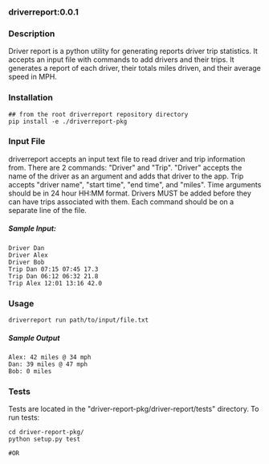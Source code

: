 ### driverreport:0.0.1

### Description
Driver report is a python utility for generating reports driver trip statistics.
It accepts an input file with commands to add drivers and their trips. It generates
a report of each driver, their totals miles driven, and their average speed in MPH.

### Installation
    ## from the root driverreport repository directory
    pip install -e ./driverreport-pkg

### Input File
driverreport accepts an input text file to read driver and trip information from.
There are 2 commands: "Driver" and "Trip". "Driver" accepts the name of the driver as an argument and adds that driver to the app. Trip
accepts "driver name", "start time", "end time", and "miles". Time arguments should be in 24 hour HH:MM format.
Drivers MUST be added before they can have trips associated with them. Each command should be on a separate line of the file.

##### Sample Input:
    Driver Dan
    Driver Alex
    Driver Bob
    Trip Dan 07:15 07:45 17.3
    Trip Dan 06:12 06:32 21.8
    Trip Alex 12:01 13:16 42.0

### Usage
    driverreport run path/to/input/file.txt

##### Sample Output
    Alex: 42 miles @ 34 mph
    Dan: 39 miles @ 47 mph
    Bob: 0 miles


### Tests
Tests are located in the "driver-report-pkg/driver-report/tests" directory. To run tests:

    cd driver-report-pkg/
    python setup.py test

    #OR


